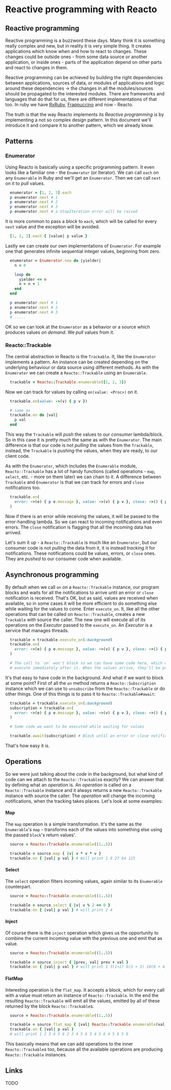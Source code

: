 # Reactive programming with Reacto

## Reactive programming

Reactive programming is a buzzword these days. Many think it is something
really complex and new, but in reality it is very simple thing.
It creates applications which know when and how to react to changes.
These changes could be outside ones - from some data source or another application,
or inside ones - parts of the application depend on other parts and react to
changes in them.

Reactive programming can be achieved by building the right dependencies between
applications, sources of data, or modules of applications and logic around
these dependencies -> the changes in all the modules/sources should be propagated
to the interested modules. There are frameworks and languages that do that
for us, there are different implementations of that too. In ruby we have
[RxRuby](https://github.com/ReactiveX/RxRuby), [Frappuccino](https://github.com/steveklabnik/frappuccino) and
now - Reacto.

The truth is that the way Reacto implements its _Reactive programming_ is by
implementing a not so complex design pattern. In this document we'll introduce it
and compare it to another pattern, which we already know.

## Patterns

### Enumerator

Using Reacto is basically using a specific programming pattern.
It even looks like a familiar one - the `Enumerator` (or Iterator).
We can call `each` on any `Enumerable` in Ruby and we'll get
an `Enumerator`. Then we can call `next` on it to _pull_ values.

```ruby
  enumerator = [1, 2, 3].each
  p enumerator.next # 1
  p enumerator.next # 2
  p enumerator.next # 3
  p enumerator.next # a StopIteration error will be raised
```

It is more common to pass a *block* to `each`, which will be called for every
`next` value and the exception will be avoided.

```ruby
  [1, 2, 3].each { |value| p value }
```

Lastly we can create our own implementations of `Enumerator`. For example
one that generates infinite sequential integer values, beginning
from zero.

```ruby
  enumerator = Enumerator.new do |yielder|
    n = 0

    loop do
      yielder << n
      n = n + 1
    end
  end

  p enumerator.next # 1
  p enumerator.next # 2
  p enumerator.next # 3
  # .....
```

OK so we can look at the `Enumerator` as a behavior or a source which
produces values _on demand_. We _pull_ values from it.

### Reacto::Trackable

The central abstraction in Reacto is the `Trackable`. It, like the `Enumerator` implements
a pattern. An instance can be created depending on the underlying behaviour
or data source using different methods. As with the `Enumerator` we can
create a `Reacto::Trackable` using an `Enumerable`.

```ruby
  trackable = Reacto::Trackable.enumerable([1, 2, 3])
```

Now we can track for values by calling `on(value: <Proc>)` on it.

```ruby
  trackable.on(value: ->(v) { p v })

  # same as
  trackable.on do |val|
    p val
  end
```

This way the `Trackable` will _push_ the values to our _consumer_ lambda/block.
So in this case it is pretty much the same as with the `Enumerator`. The
main difference is that our code is not _pulling_ the values from the
`Trackable`, instead, the `Trackable` is _pushing_ the values, when they are
ready, to our client code.

As with the `Enumerator`, which includes the `Enumerable` module, `Reacto::Trackable` has
a lot of handy functions (called operations - `map`, `select`, etc. - more on them later) we can chain to it.
A difference between `Trackable` and `Enumerator` is that we can track for errors and `close` notifications
too.

```ruby
  trackable.on(
    error: ->(e) { p e.message }, value: ->(v) { p v }, close: ->() { p 'DONE' }
  )
```

Now if there is an error while receiving the values, it will be passed to
the error-handling lambda.
So we can react to incoming notifications and even errors. The `close`
notification is flagging that all the incoming data has arrived.

Let's sum it up - a `Reacto::Trackable` is much like an `Enumerator`, but
our consumer code is not _pulling_ the data from it, it is instead _tracking_
it for notifications. These notifications could be values, errors, or
`close` ones. They are _pushed_ to our consumer code when available.

## Asynchronous programming

By default when we call `on` on a `Reacto::Trackable` instance, our program blocks
and waits for all the notifications to arrive until an error or `close`
notification is received. That's OK, but as said, values are received
when available, so in some cases it will be more efficient to do something else
while waiting for the values to come.
Enter `execute_on`. It, like all the other operations that can be called on
`Reacto::Trackable`, creates a new `Trackable` with source the caller.
The new one will execute all of its operations on the _Executor_ passed to the
`execute_on`. An _Executor_ is a service that manages threads.

```ruby
  trackable = trackable.execute_on(:background)
  trackable.on(
    error: ->(e) { p e.message }, value: ->(v) { p v }, close: ->() { p 'DONE' }
  )

  # The call to `on` won't block so we can have some code here, which will
  # execute immediately after it. When the values arrive, they'll be printed.

```

It's that easy to have code in the background. And what if we want to block
at some point?
First of all the `on` method returns a `Reacto::Subscription` instance
which we can use to `unsubscribe` from the `Reacto::Trackable` or do other
things. One of this things is to pass it to `Reacto::Trackable#await`:

```ruby
  trackable = trackable.execute_on(:background)
  subscription = trackable.on(
    error: ->(e) { p e.message }, value: ->(v) { p v }, close: ->() { p 'DONE' }
  )

  # Some code we want to be executed while waiting for values

  trackable.await(subscription) # Block until an error or close notification arives
```

That's how easy it is.

## Operations

So we were just talking about the _code_ in the background, but what kind of
code can we attach to the `Reacto::Trackable`s exactly?
We can answer that by defining what an *operation* is. An *operation* is
called on a `Reacto::Trackable` instance and it always returns a new
`Reacto::Trackable` instance with source the caller.
The *operation* will change the incoming notifications,
when the tracking takes places. Let's look at some examples:

#### Map

The `map` operation is a simple transformation. It's the same as
the `Enumerable`'s `map` - transforms each of the values into something else
using the passed `block`'s return values'.

```ruby
  source = Reacto::Trackable.enumerable((1..5))

  trackable = source.map { |v| v * v * v }
  trackable.on { |val| p val } # Will print 1 8 27 64 125
```

#### Select

The `select` operation filters incoming values, again similar to its
`Enumerable` counterpart.


```ruby
  source = Reacto::Trackable.enumerable((1..5))

  trackable = source.select { |v| v % 2 == 0 }
  trackable.on { |val| p val } # will print 2 4
```

#### Inject

Of course there is the `inject` operation which gives us the opportunity
to combine the current incoming value with the previous one and emit that
as value.


```ruby
  source = Reacto::Trackable.enumerable((1..5))

  trackable = source.inject { |prev, val| prev + val }
  trackable.on { |val| p val } # will print 1 3(1+2) 6(3 + 3) 10(6 + 4) 15(10 + 5)
```

#### FlatMap

Interesting operation is the `flat_map`. It accepts a block, which for
every call with a value must return an instance of `Reacto::Trackable`.
In the end the resulting `Reacto::Trackable` will emit all the values,
emitted by all of these returned by the block `Reacto::Trackable`s.

```ruby
  source = Reacto::Trackable.enumerable((1..5))

  trackable = source.flat_map { |val| Reacto::Trackable.enumerable(val..6) }
  trackable.on { |val| p val }
  # will print 1 2 3 4 5 6 2 3 4 5 6 3 4 5 6 4 5 6 5 6
```

This basically means that we can add operations to the inner `Reacto::Trackable`s too,
because all the available operations are producing `Reacto::Trackable` instances.

## Links

TODO
